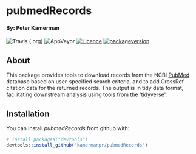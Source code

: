 # pubmedRecords

#### By: Peter Kamerman

![Travis (.org)](https://img.shields.io/travis/kamermanpr/pubmedRecords?logo=travis) ![AppVeyor](https://img.shields.io/appveyor/ci/kamermanpr/pubmedRecords?logo=appveyor) [![Licence](https://img.shields.io/badge/licence-MIT+-lightgrey.svg)](http://choosealicense.com/)
[![packageversion](https://img.shields.io/badge/Package%20version-0.1.0-green.svg?style=flat-square)](commits/master)

## About

This package provides tools to download records from the NCBI [PubMed](https://www.ncbi.nlm.nih.gov/pubmed/) database based on user-specified search criteria, and to add CrossRef citation data for the returned records. The output is in tidy data format, facilitating downstream analysis using tools from the 'tidyverse'.

## Installation

You can install _pubmedRecords_ from github with:

``` r
# install.packages("devtools")
devtools::install_github("kamermanpr/pubmedRecords")
```
